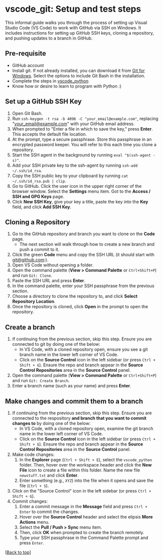 # vscode_git: Setup and test steps

This informal guide walks you through the process of setting up Visual Studio Code (VS Code) to work with GitHub via SSH on Windows. It includes instructions for setting up GitHub SSH keys, cloning a repository, and pushing updates to a branch in GitHub.

## Pre-requisite

- GitHub account
- Install git. If not already installed, you can download it from [Git for Windows](https://gitforwindows.org/). Select the options to include Git Bash in the installation.
- Complete the steps in [vscode_python](../vscode_python/vscode_python_README.md)
- Know how or desire to learn to program with Python :)

## Set up a GitHub SSH Key

1. Open Git Bash. 
1. Run ```ssh-keygen -t rsa -b 4096 -C "your_email@example.com"```, replacing "your_email@example.com" with your GitHub email address.
1. When prompted to "Enter a file in which to save the key," press **Enter**. This accepts the default file location.
1. At the prompt, type a secure passphrase. Store this passphrase in an encrypted password keeper. You will refer to this each time you clone a repository.
1. Start the SSH agent in the background by running ```eval "$(ssh-agent -s)"```.
1. Add your SSH private key to the ssh-agent by running ```ssh-add ~/.ssh/id_rsa```.
1. Copy the SSH public key to your clipboard by running ```cat ~/.ssh/id_rsa.pub | clip```.
1. Go to GitHub. Click the user icon in the upper right corner of the browser window. Select the **Settings** menu item. Got to the **Access / SSH and GPG Keys** page.
1. Click **New SSH Key**, give your key a title, paste the key into the **Key** field, and click **Add SSH Key**.

## Cloning a Repository

1. Go to the GitHub repository and branch you want to clone on the **Code** page.
    - The next section will walk through how to create a new branch and push a commit to it.
1. Click the green **Code** menu and copy the SSH URL (it should start with git@github.com:).
1. Open VS Code without opening a folder.
1. Open the command palette (**View > Command Palette** or ```Ctrl+Shift+P```) and run ```Git: Clone```.
1. Paste the SSH URL and press **Enter**.
1. In the command palette, enter your SSH passphrase from the previous section.
1. Choose a directory to clone the repository to, and click **Select Repository Location**.
1. Once the repository is cloned, click **Open** in the prompt to open the repository.

## Create a branch

1. If continuing from the previous section, skip this step. Ensure you are connected to git by doing one of the below:
    - In VS Code, with a cloned repository open, ensure you see a git branch name in the lower left corner of VS Code. 
    - Click on the **Source Control** icon in the left sidebar (or press ```Ctrl + Shift + G```). Ensure the repo and branch appear in the **Source Control Repositories** area in the **Source Control** panel.
1. Open the command palette (**View > Command Palette** or ```Ctrl+Shift+P```) and run ```Git: Create Branch```.
1. Enter a branch name (such as your name) and press **Enter**.

## Make changes and commit them to a branch
1. If continuing from the previous section, skip this step. Ensure you are connected to the respository **and branch that you want to commit changes to** by doing one of the below:
    - In VS Code, with a cloned repository open, examine the git branch name in the lower left corner of VS Code. 
    - Click on the **Source Control** icon in the left sidebar (or press ```Ctrl + Shift + G```). Ensure the repo and branch appear in the **Source Control Repositories** area in the **Source Control** panel.
1. Make code changes: 
    1. In the **Explorer** page (```Ctrl + Shift + E```), select the `vscode_python` folder. Then, hover over the workspace header and click the **New File** icon to create a file within this folder. Name the new file `newstuff.txt` and click **Enter**.
    1. Enter something (e.g., `XYZ`) into the file when it opens and save the file (`Ctrl + S`).
1. Click on the "Source Control" icon in the left sidebar (or press ```Ctrl + Shift + G```).
1. Commit changes: 
    1. Enter a commit message in the **Message** field and press ```Ctrl + Enter``` to commit the changes.
    1. Hover over the **Source Control** header and select the elipsis **More Actions** menu. 
    1. Select the **Pull / Push > Sync** menu item. 
    1. Then, click **OK** when prompted to create the branch remotely. 
    1. Type your SSH passphrase in the Command Palette prompt and press ```Enter```.

[[Back to top](#vscode_git-setup-and-test-steps)]


